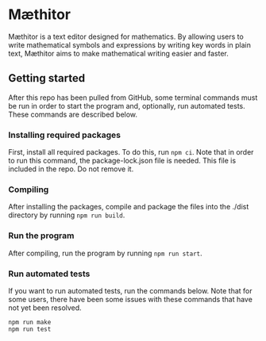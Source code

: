# Mæthitor
Mæthitor is a text editor designed for mathematics. By allowing users to write mathematical symbols and expressions by writing key words in plain text, Mæthitor aims to make mathematical writing easier and faster. 

## Getting started
After this repo has been pulled from GitHub, some terminal commands must be run in order to start the program and, optionally, run automated tests. These commands are described below.

### Installing required packages
First, install all required packages. To do this, run ```npm ci```. Note that in order to run this command, the package-lock.json file is needed. This file is included in the repo. Do not remove it.

### Compiling
After installing the packages, compile and package the files into the ./dist directory by running ```npm run build```.

### Run the program
After compiling, run the program by running ```npm run start```.

### Run automated tests
If you want to run automated tests, run the commands below. Note that for some users, there have been some issues with these commands that have not yet been resolved.

    npm run make
    npm run test
